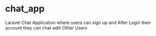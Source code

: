 # chat_app
Laravel Chat Application where users can sign up and After Login their account they can chat with Other Users
